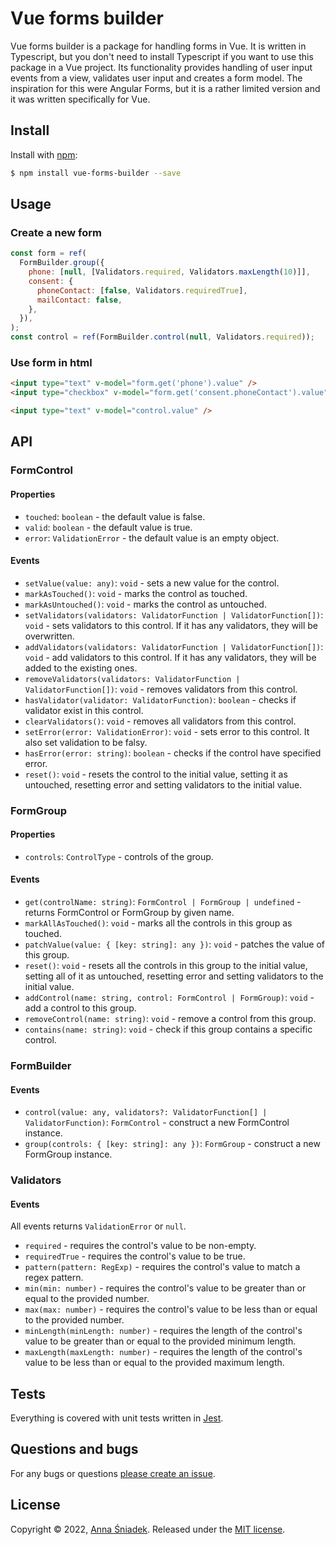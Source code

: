 # Vue forms builder

Vue forms builder is a package for handling forms in Vue. It is written in Typescript, but you don't need to install Typescript if you want to use this package in a Vue project. Its functionality provides handling of user input events from a view, validates user input and creates a form model. The inspiration for this were Angular Forms, but it is a rather limited version and it was written specifically for Vue.

## Install

Install with [npm](https://www.npmjs.com/):

```sh
$ npm install vue-forms-builder --save
```

## Usage

### Create a new form

```js
const form = ref(
  FormBuilder.group({
    phone: [null, [Validators.required, Validators.maxLength(10)]],
    consent: {
      phoneContact: [false, Validators.requiredTrue],
      mailContact: false,
    },
  }),
);
const control = ref(FormBuilder.control(null, Validators.required));
```

### Use form in html

```html
<input type="text" v-model="form.get('phone').value" />
<input type="checkbox" v-model="form.get('consent.phoneContact').value" />

<input type="text" v-model="control.value" />
```

## API

### FormControl

#### Properties

- `touched`: `boolean` - the default value is false.
- `valid`: `boolean` - the default value is true.
- `error`: `ValidationError` - the default value is an empty object.

#### Events

- `setValue(value: any)`: `void` - sets a new value for the control.
- `markAsTouched()`: `void` - marks the control as touched.
- `markAsUntouched()`: `void` - marks the control as untouched.
- `setValidators(validators: ValidatorFunction | ValidatorFunction[])`: `void` - sets validators to this control. If it has any validators, they will be overwritten.
- `addValidators(validators: ValidatorFunction | ValidatorFunction[])`: `void` - add validators to this control. If it has any validators, they will be added to the existing ones.
- `removeValidators(validators: ValidatorFunction | ValidatorFunction[])`: `void` - removes validators from this control.
- `hasValidator(validator: ValidatorFunction)`: `boolean` - checks if validator exist in this control.
- `clearValidators()`: `void` - removes all validators from this control.
- `setError(error: ValidationError)`: `void` - sets error to this control. It also set validation to be falsy.
- `hasError(error: string)`: `boolean` - checks if the control have specified error.
- `reset()`: `void` - resets the control to the initial value, setting it as untouched, resetting error and setting validators to the initial value.

### FormGroup

#### Properties

- `controls`: `ControlType` - controls of the group.

#### Events

- `get(controlName: string)`: `FormControl | FormGroup | undefined` - returns FormControl or FormGroup by given name.
- `markAllAsTouched()`: `void` - marks all the controls in this group as touched.
- `patchValue(value: { [key: string]: any })`: `void` - patches the value of this group.
- `reset()`: `void` - resets all the controls in this group to the initial value, setting all of it as untouched, resetting error and setting validators to the initial value.
- `addControl(name: string, control: FormControl | FormGroup)`: `void` - add a control to this group.
- `removeControl(name: string)`: `void` - remove a control from this group.
- `contains(name: string)`: `void` - check if this group contains a specific control.

### FormBuilder

#### Events

- `control(value: any, validators?: ValidatorFunction[] | ValidatorFunction)`: `FormControl` - construct a new FormControl instance.
- `group(controls: { [key: string]: any })`: `FormGroup` - construct a new FormGroup instance.

### Validators

#### Events

All events returns `ValidationError` or `null`.

- `required` - requires the control's value to be non-empty.
- `requiredTrue` - requires the control's value to be true.
- `pattern(pattern: RegExp)` - requires the control's value to match a regex pattern.
- `min(min: number)` - requires the control's value to be greater than or equal to the provided number.
- `max(max: number)` - requires the control's value to be less than or equal to the provided number.
- `minLength(minLength: number)` - requires the length of the control's value to be greater than or equal to the provided minimum length.
- `maxLength(maxLength: number)` - requires the length of the control's value to be less than or equal to the provided maximum length.

## Tests

Everything is covered with unit tests written in [Jest](https://jestjs.io/).

## Questions and bugs

For any bugs or questions [please create an issue](https://github.com/AniaSniadek/vue-forms-builder/issues/new).

## License

Copyright © 2022, [Anna Śniadek](https://github.com/AniaSniadek).
Released under the [MIT license](https://github.com/AniaSniadek/vue-forms-builder/blob/main/LICENCE).
